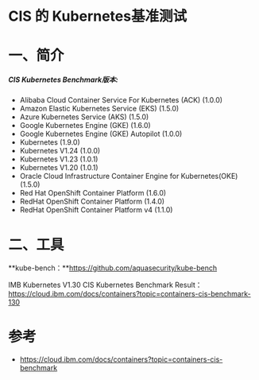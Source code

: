 # CIS 的 Kubernetes基准测试

# 一、简介

##### CIS Kubernetes Benchmark版本:

- Alibaba Cloud Container Service For Kubernetes (ACK) (1.0.0)
- Amazon Elastic Kubernetes Service (EKS) (1.5.0)
- Azure Kubernetes Service (AKS) (1.5.0)
- Google Kubernetes Engine (GKE) (1.6.0)
- Google Kubernetes Engine (GKE) Autopilot (1.0.0)
- Kubernetes (1.9.0)
- Kubernetes V1.24 (1.0.0)
- Kubernetes V1.23 (1.0.1)
- Kubernetes V1.20 (1.0.1)
- Oracle Cloud Infrastructure Container Engine for Kubernetes(OKE) (1.5.0)
- Red Hat OpenShift Container Platform (1.6.0)
- RedHat OpenShift Container Platform (1.4.0)
- RedHat OpenShift Container Platform v4 (1.1.0)

# 二、工具

**kube-bench：**https://github.com/aquasecurity/kube-bench

IMB  Kubernetes V1.30 CIS Kubernetes Benchmark Result：https://cloud.ibm.com/docs/containers?topic=containers-cis-benchmark-130

# 参考

- https://cloud.ibm.com/docs/containers?topic=containers-cis-benchmark
